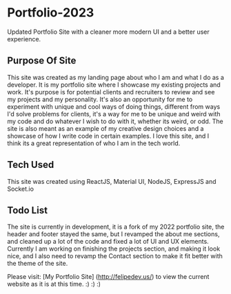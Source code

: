 # Portfolio-2023
Updated Portfolio Site with a cleaner more modern UI and a better user experience.

## Purpose Of Site

This site was created as my landing page about who I am and what I do as a developer. It is my portfolio site where I showcase my existing projects and work. 
It's purpose is for potential clients and recruiters to review and see my projects and my personality. It's also an opportunity for me to experiment with unique
and cool ways of doing things, different from ways I'd solve problems for clients, it's a way for me to be unique and weird with my code and do whatever I wish to do
with it, whether its weird, or odd. The site is also meant as an example of my creative design choices and a showcase of how I write code in certain examples. I love
this site, and I think its a great representation of who I am in the tech world.

## Tech Used

This site was created using ReactJS, Material UI, NodeJS, ExpressJS and Socket.io

## Todo List

The site is currently in development, it is a fork of my 2022 portfolio site, the header and footer stayed the same, but I revamped the about me sections,
and cleaned up a lot of the code and fixed a lot of UI and UX elements. Currently I am working on finishing the projects section, and making it look nice,
and I also need to revamp the Contact section to make it fit better with the theme of the site.

Please visit: [My Portfolio Site] (http://felipedev.us/) to view the current website as it is at this time. :) :) :)
